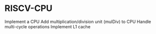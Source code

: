 # RISCV-CPU
Implement a CPU
Add multiplication/division unit (mulDiv) to CPU
Handle multi-cycle operations
Implement L1 cache